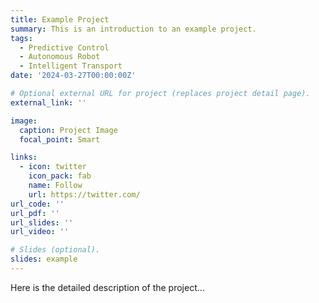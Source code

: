 ```yaml
---
title: Example Project
summary: This is an introduction to an example project.
tags:
  - Predictive Control
  - Autonomous Robot
  - Intelligent Transport
date: '2024-03-27T00:00:00Z'

# Optional external URL for project (replaces project detail page).
external_link: ''

image:
  caption: Project Image
  focal_point: Smart

links:
  - icon: twitter
    icon_pack: fab
    name: Follow
    url: https://twitter.com/
url_code: ''
url_pdf: ''
url_slides: ''
url_video: ''

# Slides (optional).
slides: example
---
```


Here is the detailed description of the project...